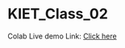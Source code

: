 # KIET_Class_02

Colab Live demo Link: [Click here](https://colab.research.google.com/drive/1B0hHY1y_eTqLTqfw3N3AqrU1iyqJSSWQ?usp=sharing)

